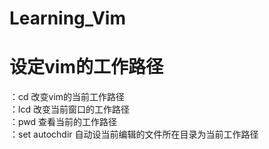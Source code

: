 Learning_Vim
============

# 设定vim的工作路径
：cd                        改变vim的当前工作路径    
：lcd                       改变当前窗口的工作路径     
：pwd                       查看当前的工作路径     
：set autochdir            自动设当前编辑的文件所在目录为当前工作路径     


